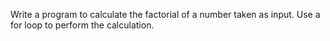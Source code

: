 Write a program to calculate the factorial of a number taken as input.
Use a for loop to perform the calculation.